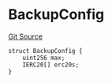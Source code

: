 # BackupConfig
[Git Source](https://github.com/larrythecucumber321/protocol/blob/0e60393685a4ae7994ac986273cdfa4cf9c069ed/contracts/p0/BasketHandler.sol)


```solidity
struct BackupConfig {
    uint256 max;
    IERC20[] erc20s;
}
```

